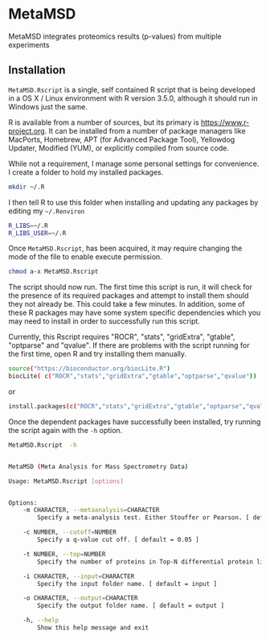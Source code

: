 # MetaMSD


MetaMSD integrates proteomics results (p-values) from multiple experiments



## Installation

`MetaMSD.Rscript` is a single, self contained R script that is being developed in a OS X / Linux environment with R version 3.5.0, although it should run in Windows just the same.

R is available from a number of sources, but its primary is https://www.r-project.org. It can be installed from a number of package managers like MacPorts, Homebrew, APT (for Advanced Package Tool), Yellowdog Updater, Modified (YUM), or explicitly compiled from source code.

While not a requirement, I manage some personal settings for convenience. I create a folder to hold my installed packages.

```BASH
mkdir ~/.R
```

I then tell R to use this folder when installing and updating any packages by editing my `~/.Renviron`

```BASH
R_LIBS=~/.R
R_LIBS_USER=~/.R
```






Once `MetaMSD.Rscript`, has been acquired, it may require changing the mode of the file to enable execute permission.

```BASH
chmod a-x MetaMSD.Rscript
```

The script should now run. The first time this script is run, it will check for the presence of its required packages and attempt to install them should they not already be. This could take a few minutes. In addition, some of these R packages may have some system specific dependencies which you may need to install in order to successfully run this script.

Currently, this Rscript requires "ROCR", "stats", "gridExtra", "gtable", "optparse" and "qvalue". If there are problems with the script running for the first time, open R and try installing them manually.

```BASH
source("https://bioconductor.org/biocLite.R")
biocLite( c("ROCR","stats","gridExtra","gtable","optparse","qvalue"))
```
or
```BASH
install.packages(c("ROCR","stats","gridExtra","gtable","optparse","qvalue"))
```

Once the dependent packages have successfully been installed, try running the script again with the `-h` option.


```BASH
MetaMSD.Rscript  -h


MetaMSD (Meta Analysis for Mass Spectrometry Data)

Usage: MetaMSD.Rscript [options]


Options:
	-m CHARACTER, --metaanalysis=CHARACTER
		Specify a meta-analysis test. Either Stouffer or Pearson. [ default = Stouffer ]

	-c NUMBER, --cutoff=NUMBER
		Specify a q-value cut off. [ default = 0.05 ]

	-t NUMBER, --top=NUMBER
		Specify the number of proteins in Top-N differential protein list. [ default = 15 ]

	-i CHARACTER, --input=CHARACTER
		Specify the input folder name. [ default = input ]

	-o CHARACTER, --output=CHARACTER
		Specify the output folder name. [ default = output ]

	-h, --help
		Show this help message and exit
```





